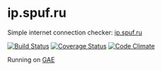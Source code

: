 # ip.spuf.ru

Simple internet connection checker: [ip.spuf.ru](http://ip.spuf.ru/)

[![Build Status](https://travis-ci.org/spuf/ip.spuf.ru.svg?branch=master)](https://travis-ci.org/spuf/ip.spuf.ru)
[![Coverage Status](https://coveralls.io/repos/github/spuf/ip.spuf.ru/badge.svg?branch=master)](https://coveralls.io/github/spuf/ip.spuf.ru?branch=master)
[![Code Climate](https://codeclimate.com/github/spuf/ip.spuf.ru/badges/gpa.svg)](https://codeclimate.com/github/spuf/ip.spuf.ru)

Running on [GAE](https://cloud.google.com/appengine/)
